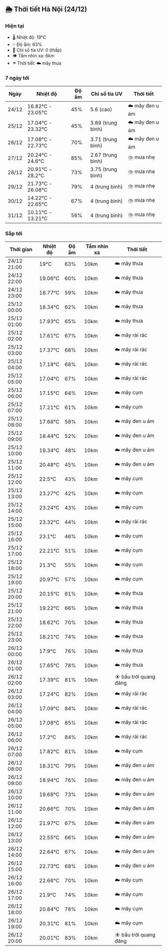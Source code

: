 ## 🌦️ Thời tiết Hà Nội (24/12)

### Hiện tại

- 🌡️ Nhiệt độ: 19℃
- 💦 Độ ẩm: 63%
- 🌟 Chỉ số tia UV: 0 (thấp)
- 👁️ Tầm nhìn xa: 6km
- ☂️ Thời tiết: ☁️ mây thưa

### 7 ngày tới

| Ngày | Nhiệt độ | Độ ẩm | Chỉ số tia UV | Thời tiết |
| --- | --- | --- | --- | --- |
| 24/12 | 16.82℃ - 23.05℃ | 45% | 5.6 (cao) | ☁️ mây đen u ám |
| 25/12 | 17.04℃ - 23.32℃ | 45% | 3.89 (trung bình) | ☁️ mây đen u ám |
| 26/12 | 17.08℃ - 22.73℃ | 70% | 3.71 (trung bình) | ☁️ mây đen u ám |
| 27/12 | 20.24℃ - 24.6℃ | 85% | 2.67 (trung bình) | ⛈️ mưa nhẹ |
| 28/12 | 20.91℃ - 28.2℃ | 73% | 3.75 (trung bình) | ⛈️ mưa nhẹ |
| 29/12 | 21.73℃ - 26.08℃ | 79% | 4 (trung bình) | ⛈️ mưa nhẹ |
| 30/12 | 14.22℃ - 22.65℃ | 67% | 4 (trung bình) | ⛈️ mưa nhẹ |
| 31/12 | 10.11℃ - 13.21℃ | 56% | 4 (trung bình) | ⛈️ mưa nhẹ |

### Sắp tới

| Thời gian | Nhiệt độ | Độ ẩm | Tầm nhìn xa | Thời tiết |
| --- | --- | --- | --- | --- |
| 24/12 21:00 | 19℃ | 63% | 10km | ☁️ mây thưa |
| 24/12 22:00 | 19.06℃ | 60% | 10km | ☁️ mây thưa |
| 24/12 23:00 | 18.77℃ | 59% | 10km | ☁️ mây thưa |
| 25/12 00:00 | 18.34℃ | 62% | 10km | ☁️ mây thưa |
| 25/12 01:00 | 17.93℃ | 65% | 10km | ☁️ mây thưa |
| 25/12 02:00 | 17.61℃ | 67% | 10km | ☁️ mây rải rác |
| 25/12 03:00 | 17.37℃ | 68% | 10km | ☁️ mây rải rác |
| 25/12 04:00 | 17.18℃ | 68% | 10km | ☁️ mây rải rác |
| 25/12 05:00 | 17.04℃ | 67% | 10km | ☁️ mây rải rác |
| 25/12 06:00 | 17.15℃ | 64% | 10km | ☁️ mây cụm |
| 25/12 07:00 | 17.21℃ | 61% | 10km | ☁️ mây cụm |
| 25/12 08:00 | 17.68℃ | 58% | 10km | ☁️ mây đen u ám |
| 25/12 09:00 | 18.44℃ | 52% | 10km | ☁️ mây đen u ám |
| 25/12 10:00 | 19.34℃ | 48% | 10km | ☁️ mây đen u ám |
| 25/12 11:00 | 20.48℃ | 45% | 10km | ☁️ mây đen u ám |
| 25/12 12:00 | 22.5℃ | 43% | 10km | ☁️ mây cụm |
| 25/12 13:00 | 23.27℃ | 42% | 10km | ☁️ mây cụm |
| 25/12 14:00 | 23.24℃ | 43% | 10km | ☁️ mây cụm |
| 25/12 15:00 | 23.32℃ | 44% | 10km | ☁️ mây rải rác |
| 25/12 16:00 | 23.1℃ | 46% | 10km | ☁️ mây cụm |
| 25/12 17:00 | 22.21℃ | 51% | 10km | ☁️ mây cụm |
| 25/12 18:00 | 21.3℃ | 55% | 10km | ☁️ mây cụm |
| 25/12 19:00 | 20.97℃ | 57% | 10km | ☁️ mây cụm |
| 25/12 20:00 | 20.15℃ | 61% | 10km | ☁️ mây thưa |
| 25/12 21:00 | 19.22℃ | 66% | 10km | ☁️ mây thưa |
| 25/12 22:00 | 18.62℃ | 70% | 10km | ☁️ mây thưa |
| 25/12 23:00 | 18.21℃ | 74% | 10km | ☁️ mây thưa |
| 26/12 00:00 | 17.9℃ | 76% | 10km | ☁️ mây thưa |
| 26/12 01:00 | 17.65℃ | 78% | 10km | ☁️ mây thưa |
| 26/12 02:00 | 17.39℃ | 81% | 10km | ☀️ bầu trời quang đãng |
| 26/12 03:00 | 17.24℃ | 82% | 10km | ☁️ mây rải rác |
| 26/12 04:00 | 17.09℃ | 84% | 10km | ☁️ mây rải rác |
| 26/12 05:00 | 17.08℃ | 85% | 10km | ☁️ mây rải rác |
| 26/12 06:00 | 17.2℃ | 84% | 10km | ☁️ mây rải rác |
| 26/12 07:00 | 17.82℃ | 81% | 10km | ☁️ mây cụm |
| 26/12 08:00 | 18.31℃ | 79% | 10km | ☁️ mây đen u ám |
| 26/12 09:00 | 18.94℃ | 76% | 10km | ☁️ mây đen u ám |
| 26/12 10:00 | 19.68℃ | 73% | 10km | ☁️ mây đen u ám |
| 26/12 11:00 | 20.66℃ | 70% | 10km | ☁️ mây đen u ám |
| 26/12 12:00 | 21.97℃ | 67% | 10km | ☁️ mây đen u ám |
| 26/12 13:00 | 22.55℃ | 66% | 10km | ☁️ mây đen u ám |
| 26/12 14:00 | 22.64℃ | 67% | 10km | ☁️ mây đen u ám |
| 26/12 15:00 | 22.73℃ | 68% | 10km | ☁️ mây đen u ám |
| 26/12 16:00 | 22.66℃ | 70% | 10km | ☁️ mây cụm |
| 26/12 17:00 | 21.9℃ | 74% | 10km | ☁️ mây cụm |
| 26/12 18:00 | 20.84℃ | 78% | 10km | ☁️ mây cụm |
| 26/12 19:00 | 20.31℃ | 81% | 10km | ☁️ mây cụm |
| 26/12 20:00 | 20.01℃ | 83% | 10km | ☀️ bầu trời quang đãng |
